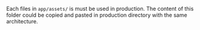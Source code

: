 Each files in `app/assets/` is must be used in production.
The content of this folder could be copied and pasted in production directory
with the same architecture. 
